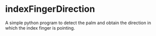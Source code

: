 # indexFingerDirection
A simple python program to detect the palm and obtain the direction in which the index finger is pointing.

